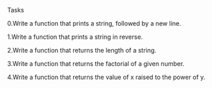 Tasks

0.Write a function that prints a string, followed by a new line.

1.Write a function that prints a string in reverse.

2.Write a function that returns the length of a string.

3.Write a function that returns the factorial of a given number.

4.Write a function that returns the value of x raised to the power of y.
